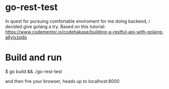 # go-rest-test
In quest for pursuing comfortable enviroment for me doing backend, i decided give golang a try. Based on this tutorial: https://www.codementor.io/codehakase/building-a-restful-api-with-golang-a6yivzqdo

# Build and run

$ go build && ./go-rest-test

and then fire your browser, heads up to localhost:8000
